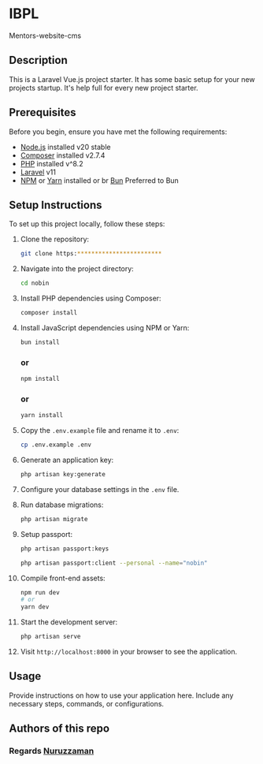 # IBPL

Mentors-website-cms

## Description

This is a Laravel Vue.js project starter. It has some basic setup for your new projects startup. It's help full for every new project starter.

## Prerequisites

Before you begin, ensure you have met the following requirements:

-   [Node.js](https://nodejs.org/) installed v20 stable
-   [Composer](https://getcomposer.org/) installed v2.7.4
-   [PHP](https://www.php.net/) installed v^8.2
-   [Laravel](https://laravel.com/) v11
-   [NPM](https://www.npmjs.com/) or [Yarn](https://yarnpkg.com/) installed or br [Bun](https://bun.sh/docs/installation) Preferred to Bun

## Setup Instructions

To set up this project locally, follow these steps:

1. Clone the repository:

    ```bash
    git clone https:************************
    ```

2. Navigate into the project directory:

    ```bash
    cd nobin
    ```

3. Install PHP dependencies using Composer:

    ```bash
    composer install
    ```

4. Install JavaScript dependencies using NPM or Yarn:

    ```bash
    bun install
    ```
   ### or
    ```bash
    npm install
    ```
   ### or

    ```bash
    yarn install
    ```

5. Copy the `.env.example` file and rename it to `.env`:

    ```bash
    cp .env.example .env
    ```

6. Generate an application key:

    ```bash
    php artisan key:generate
    ```

7. Configure your database settings in the `.env` file.

8. Run database migrations:

    ```bash
    php artisan migrate
    ```

9. Setup passport:

    ```bash
    php artisan passport:keys
    ```

    ```bash
    php artisan passport:client --personal --name="nobin"
    ```

10. Compile front-end assets:

    ```bash
    npm run dev
    # or
    yarn dev
    ```

11. Start the development server:

    ```bash
    php artisan serve
    ```

12. Visit `http://localhost:8000` in your browser to see the application.

## Usage

Provide instructions on how to use your application here. Include any necessary steps, commands, or configurations.

## Authors of this repo

### Regards  [Nuruzzaman](https://github.com/mentors-website-cms)
